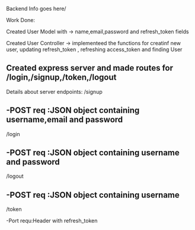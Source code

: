 Backend Info goes here/

Work Done: 

Created User Model with -> name,email,password and refresh_token fields

Created User Controller -> implementeed the functions for creatinf new user, updating refresh_token , refreshing   access_token and finding User

Created express server and made routes for /login,/signup,/token,/logout
---------------------------------------------------------------
Details about server endpoints:
/signup

-POST req :JSON object containing username,email and password 
--
/login

-POST req :JSON object containing username and password
--

/logout

-POST req :JSON object containing username
--

/token

-Port requ:Header with refresh_token 